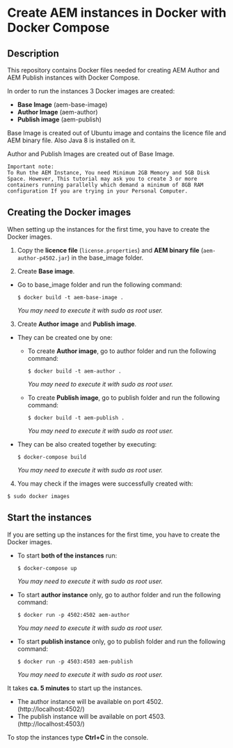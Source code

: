 # Create AEM instances in Docker with Docker Compose

## Description
This repository contains Docker files needed for creating AEM Author and AEM Publish instances with Docker Compose.

In order to run the instances 3 Docker images are created: 
- __Base Image__ (aem-base-image)
- __Author Image__ (aem-author)
- __Publish image__ (aem-publish)

Base Image is created out of Ubuntu image and contains the licence file and AEM binary file. Also Java 8 is installed on it. 

Author and Publish Images are created out of Base Image.

```
Important note:
To Run the AEM Instance, You need Minimum 2GB Memory and 5GB Disk Space. However, This tutorial may ask you to create 3 or more containers running parallelly which demand a minimum of 8GB RAM configuration If you are trying in your Personal Computer.
```

## Creating the Docker images
When setting up the instances for the first time, you have to create the Docker images.

1. Copy the __licence file__ (`license.properties`) and __AEM binary file__ (`aem-author-p4502.jar`) in the base_image folder.

2. Create __Base image__.
  - Go to base_image folder and run the following command:
    ```
    $ docker build -t aem-base-image .
    ```
    _You may need to execute it with sudo as root user._

3. Create __Author image__ and __Publish image__.
- They can be created one by one:

  - To create __Author image__, go to author folder and run the following command:
      ```
      $ docker build -t aem-author .
      ```
      _You may need to execute it with sudo as root user._

  - To create __Publish image__, go to publish folder and run the following command:
    ```
    $ docker build -t aem-publish .
    ```
    _You may need to execute it with sudo as root user._
- They can be also created together by executing:
  ```
  $ docker-compose build
  ```
  _You may need to execute it with sudo as root user._

4. You may check if the images were successfully created with:
  ```
  $ sudo docker images
  ```

## Start the instances
If you are setting up the instances for the first time, you have to create the Docker images.

- To start __both of the instances__ run:
  ```
  $ docker-compose up
  ```
  _You may need to execute it with sudo as root user._

- To start __author instance__ only, go to author folder and run the following command:
  ```
  $ docker run -p 4502:4502 aem-author
  ```
  _You may need to execute it with sudo as root user._

- To start __publish instance__ only, go to publish folder and run the following command:
  ```
  $ docker run -p 4503:4503 aem-publish
  ```
  _You may need to execute it with sudo as root user._

It takes __ca. 5 minutes__ to start up the instances.
- The author instance will be available on port 4502. (http://localhost:4502/)
- The publish instance will be available on port 4503. (http://localhost:4503/)

To stop the instances type __Ctrl+C__ in the console.